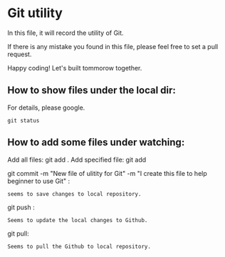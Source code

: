 # Git utility
In this file, it will record the utility of Git. 

If there is any mistake you found in this file, please feel free to set a pull request.

Happy coding! Let's built tommorow together.

## How to show files under the local dir:
For details, please google.

    git status


## How to add some files under watching:
Add all files:
    git add .
Add specified file:
    git add <filename>


git commit -m "New file of ulitity for Git" -m "I create this file to help beginner to use Git" :

    seems to save changes to local repository.

git push : 

    Seems to update the local changes to Github.

git pull:

    Seems to pull the Github to local repository.


    





